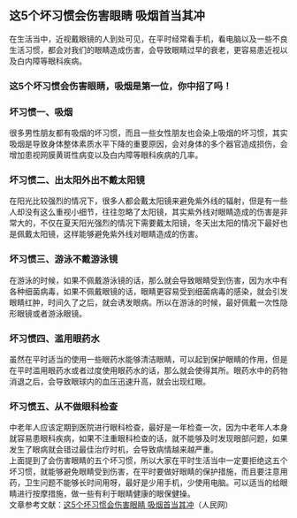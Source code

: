 ## 这5个坏习惯会伤害眼睛 吸烟首当其冲  
在生活当中，近视戴眼镜的人到处可见，在平时经常看手机，看电脑以及一些不良生活习惯，都会对我们的眼睛造成伤害，会导致眼睛过早的衰老，更容易患近视以及白内障等眼科疾病。  
### 这5个坏习惯会伤害眼睛，吸烟是第一位，你中招了吗！  
### 坏习惯一、吸烟  
很多男性朋友都有吸烟的坏习惯，而且一些女性朋友也会染上吸烟的坏习惯，其实吸烟是导致身体整体素质水平下降的重要原因，会对身体的多个器官造成损伤，会增加患视网膜黄斑性病变以及白内障等眼科疾病的几率。  
### 坏习惯二、出太阳外出不戴太阳镜  
在阳光比较强烈的情况下，很多人都会戴太阳镜来避免紫外线的辐射，但是有一些人却没有这么重视小细节，往往忽略了太阳镜，其实紫外线对眼睛造成的伤害是非常大的，不仅在夏天阳光强烈的情况下需要戴太阳镜，冬天出太阳的情况下最好也是佩戴太阳镜，这样能够避免紫外线对眼睛造成的伤害。  
### 坏习惯三、游泳不戴游泳镜  
在游泳的时候，如果不佩戴游泳镜的话，那么就会导致眼睛受到伤害，因为水中有各种细菌病毒，如果不佩戴眼镜的话，眼睛更容易受到细菌病毒的感染，就会引发眼睛红肿，时间久了之后，就会诱发眼病。所以在游泳的时候，最好佩戴一次性隐形眼镜或者游泳眼镜。  
### 坏习惯四、滥用眼药水  
虽然在平时适当的使用一些眼药水能够清洁眼睛，可以起到保护眼睛的作用，但是在平时滥用眼药水或者过度使用眼药水的话，那么就会使得其所。眼药水中的药物消退之后，会导致眼球内的血压迅速升高，就会出现红眼。  
### 坏习惯五、从不做眼科检查  
中老年人应该定期到医院进行眼科检查，最好是一年检查一次，因为中老年人本身就容易患眼科疾病，如果不注重眼科检查的话，就不能够及时发现眼部问题，如果发生了眼病就会错过最佳治疗时机，会导致病情越来越严重。  
上面提到了会伤害眼睛的五个坏习惯，所以大家在平时生活当中一定要拒绝这五个坏习惯，就能够避免眼睛受到伤害，在平时要做好眼睛的保护措施，而且要注意用药，卫生问题不能够长时间用呀，最好是少用手机，少使用电脑。可以适当的给眼睛进行按摩措施，做一些有利于眼睛健康的眼保健操。  
文章参考文献：<a href="http://fj.people.com.cn/n2/2018/1204/c181466-32366734.html">这5个坏习惯会伤害眼睛&nbsp;吸烟首当其冲</a>（人民网）  
